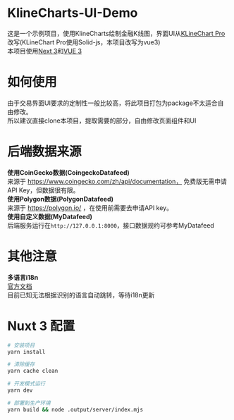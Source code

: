 # KlineCharts-UI-Demo
这是一个示例项目，使用KlineCharts绘制金融K线图，界面UI从[KLineChart Pro](https://pro.klinecharts.com/getting-started.html)改写(KLineChart Pro使用Solid-js，本项目改写为vue3)  
本项目使用[Next 3](https://nuxt.com/docs/getting-started/introduction)和[VUE 3](https://vuejs.org/guide/introduction.html)

# 如何使用
由于交易界面UI要求的定制性一般比较高，将此项目打包为package不太适合自由修改。  
所以建议直接clone本项目，提取需要的部分，自由修改页面组件和UI  

# 后端数据来源
**使用CoinGecko数据(CoingeckoDatafeed)**  
来源于 https://www.coingecko.com/zh/api/documentation， 免费版无需申请API Key，但数据很有限。  
**使用Polygon数据(PolygonDatafeed)**  
来源于 https://polygon.io/ ，在使用前需要去申请API key。  
**使用自定义数据(MyDatafeed)**  
后端服务运行在`http://127.0.0.1:8000`，接口数据规约可参考MyDatafeed


# 其他注意
 **多语言i18n**  
[官方文档](https://v8.i18n.nuxtjs.org/)  
目前已知无法根据识别的语言自动跳转，等待i18n更新    

# Nuxt 3 配置
```bash
# 安装项目
yarn install

# 清除缓存
yarn cache clean

# 开发模式运行
yarn dev

# 部署到生产环境
yarn build && node .output/server/index.mjs
```
